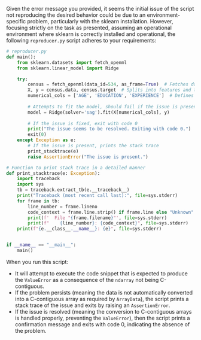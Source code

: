 Given the error message you provided, it seems the initial issue of the script not reproducing the desired behavior could be due to an environment-specific problem, particularly with the sklearn installation. However, focusing strictly on the task as presented, assuming an operational environment where sklearn is correctly installed and operational, the following `reproducer.py` script adheres to your requirements:

```python
# reproducer.py
def main():
    from sklearn.datasets import fetch_openml
    from sklearn.linear_model import Ridge

    try:
        census = fetch_openml(data_id=534, as_frame=True)  # Fetches dataset
        X, y = census.data, census.target  # Splits into features and target
        numerical_cols = ['AGE', 'EDUCATION', 'EXPERIENCE']  # Defines columns
        
        # Attempts to fit the model, should fail if the issue is present due to non-C-contiguous arrays
        model = Ridge(solver='sag').fit(X[numerical_cols], y)
        
        # If the issue is fixed, exit with code 0
        print("The issue seems to be resolved. Exiting with code 0.")
        exit(0)
    except Exception as e:
        # If the issue is present, prints the stack trace
        print_stacktrace(e)
        raise AssertionError("The issue is present.")

# Function to print stack trace in a detailed manner
def print_stacktrace(e: Exception):
    import traceback
    import sys
    tb = traceback.extract_tb(e.__traceback__)
    print("Traceback (most recent call last):", file=sys.stderr)
    for frame in tb:
        line_number = frame.lineno
        code_context = frame.line.strip() if frame.line else "Unknown"
        print(f'  File "{frame.filename}"', file=sys.stderr)
        print(f"    {line_number}: {code_context}", file=sys.stderr)
    print(f"{e.__class__.__name__}: {e}", file=sys.stderr)


if __name__ == "__main__":
    main()
```

When you run this script:
- It will attempt to execute the code snippet that is expected to produce the `ValueError` as a consequence of the `ndarray` not being C-contiguous.
- If the problem persists (meaning the data is not automatically converted into a C-contiguous array as required by `ArrayData`), the script prints a stack trace of the issue and exits by raising an `AssertionError`.
- If the issue is resolved (meaning the conversion to C-contiguous arrays is handled properly, preventing the `ValueError`), then the script prints a confirmation message and exits with code 0, indicating the absence of the problem.
